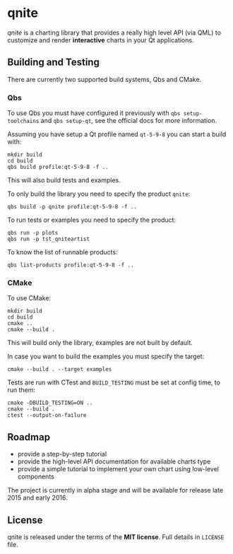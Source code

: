 # qnite

*qnite* is a charting library that provides a really high level API (via QML) to customize and render **interactive** charts in
your Qt applications.

## Building and Testing

There are currently two supported build systems, Qbs and CMake.

### Qbs

To use Qbs you must have configured it previously with `qbs setup-toolchains` and `qbs setup-qt`, see the official docs for more information.

Assuming you have setup a Qt profile named `qt-5-9-8` you can start a build with:

```
mkdir build
cd build
qbs build profile:qt-5-9-8 -f ..
```

This will also build tests and examples.

To only build the library you need to specify the product `qnite`:

```
qbs build -p qnite profile:qt-5-9-8 -f ..
```

To run tests or examples you need to specify the product:

```
qbs run -p plots
qbs run -p tst_qniteartist
```

To know the list of runnable products:

```
qbs list-products profile:qt-5-9-8 -f ..
```

### CMake

To use CMake:

```
mkdir build
cd build
cmake ..
cmake --build .
```

This will build only the library, examples are not built by default.

In case you want to build the examples you must specify the target:

```
cmake --build . --target examples
```

Tests are run with CTest and `BUILD_TESTING` must be set at config time, to run them:

```
cmake -DBUILD_TESTING=ON ..
cmake --build .
ctest --output-on-failure
```


## Roadmap

* provide a step-by-step tutorial
* provide the high-level API documentation for available charts type
* provide a simple tutorial to implement your own chart using low-level components

The project is currently in alpha stage and will be available for release late 2015 and early 2016.

## License
qnite is released under the terms of the **MIT license**. Full details in ``LICENSE`` file.
